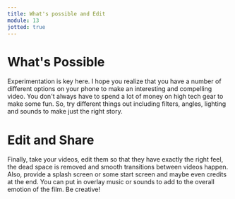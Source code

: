 ```yaml
---
title: What's possible and Edit
module: 13
jotted: true
---
```


# What's Possible

Experimentation is key here.  I hope you realize that you have a number of different options on your phone to make an interesting and compelling video.  You don't always have to spend a lot of money on high tech gear to make some fun.  So, try different things out including filters, angles, lighting and sounds to make just the right story.


# Edit and Share

Finally, take your videos, edit them so that they have exactly the right feel, the dead space is removed and smooth transitions between videos happen. Also, provide a splash screen or some start screen and maybe even credits at the end.  You can put in overlay music or sounds to add to the overall emotion of the film.  Be creative!
